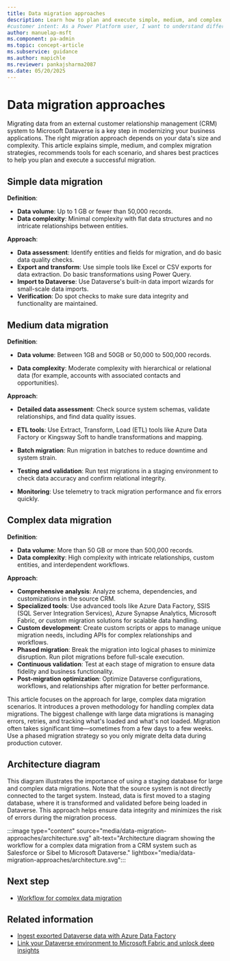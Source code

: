 ```yaml
---
title: Data migration approaches
description: Learn how to plan and execute simple, medium, and complex data migrations in Power Platform. Discover tools, best practices, and next steps.
#customer intent: As a Power Platform user, I want to understand different data migration approaches so that I can choose the best method for my scenario.
author: manuelap-msft
ms.component: pa-admin
ms.topic: concept-article
ms.subservice: guidance
ms.author: mapichle
ms.reviewer: pankajsharma2087
ms.date: 05/20/2025
---
```


# Data migration approaches


Migrating data from an external customer relationship management (CRM) system to Microsoft Dataverse is a key step in modernizing your business applications. The right migration approach depends on your data's size and complexity. This article explains simple, medium, and complex migration strategies, recommends tools for each scenario, and shares best practices to help you plan and execute a successful  migration.

## Simple data migration

**Definition**:

- **Data volume**: Up to 1 GB or fewer than 50,000 records.
- **Data complexity**: Minimal complexity with flat data structures and no intricate relationships between entities.

**Approach**:

- **Data assessment**: Identify entities and fields for migration, and do basic data quality checks.
- **Export and transform**: Use simple tools like Excel or CSV exports for data extraction. Do basic transformations using Power Query.
- **Import to Dataverse**: Use Dataverse's built-in data import wizards for small-scale data imports.
- **Verification**: Do spot checks to make sure data integrity and functionality are maintained.

## Medium data migration

**Definition**:

- **Data volume**: Between 1GB and 50GB or 50,000 to 500,000 records.

- **Data complexity**: Moderate complexity with hierarchical or relational data (for example, accounts with associated contacts and opportunities).

**Approach**:

- **Detailed data assessment**: Check source system schemas, validate relationships, and find data quality issues.

- **ETL tools**: Use Extract, Transform, Load (ETL) tools like Azure Data Factory or Kingsway Soft to handle transformations and mapping.

- **Batch migration**: Run migration in batches to reduce downtime and system strain.

- **Testing and validation**: Run test migrations in a staging environment to check data accuracy and confirm relational integrity.

- **Monitoring**: Use telemetry to track migration performance and fix errors quickly.

## Complex data migration

**Definition**:

- **Data volume**: More than 50 GB or more than 500,000 records.
- **Data complexity**: High complexity with intricate relationships, custom entities, and interdependent workflows.

**Approach**:

- **Comprehensive analysis**: Analyze schema, dependencies, and customizations in the source CRM.
- **Specialized tools**: Use advanced tools like Azure Data Factory, SSIS (SQL Server Integration Services), Azure Synapse Analytics, Microsoft Fabric, or custom migration solutions for scalable data handling.
- **Custom development**: Create custom scripts or apps to manage unique migration needs, including APIs for complex relationships and workflows.
- **Phased migration**: Break the migration into logical phases to minimize disruption. Run pilot migrations before full-scale execution.
- **Continuous validation**: Test at each stage of migration to ensure data fidelity and business functionality.
- **Post-migration optimization**: Optimize Dataverse configurations, workflows, and relationships after migration for better performance.

This article focuses on the approach for large, complex data migration scenarios. It introduces a proven methodology for handling complex data migrations. The biggest challenge with large data migrations is managing errors, retries, and tracking what's loaded and what's not loaded. Migration often takes significant time—sometimes from a few days to a few weeks. Use a phased migration strategy so you only migrate delta data during production cutover.

## Architecture diagram

This diagram illustrates the importance of using a staging database for large and complex data migrations. Note that the source system is not directly connected to the target system. Instead, data is first moved to a staging database, where it is transformed and validated before being loaded in Dataverse. This approach helps ensure data integrity and minimizes the risk of errors during the migration process.

:::image type="content" source="media/data-migration-approaches/architecture.svg" alt-text="Architecture diagram showing the workflow for a complex data migration from a CRM system such as Salesforce or Sibel to Microsoft Dataverse." lightbox="media/data-migration-approaches/architecture.svg":::

## Next step

- [Workflow for complex data migration](workflow-complex-data-migration.md)


## Related information

- [Ingest exported Dataverse data with Azure Data Factory](/power-apps/maker/data-platform/export-to-data-lake-data-adf)
- [Link your Dataverse environment to Microsoft Fabric and unlock deep insights](/power-apps/maker/data-platform/azure-synapse-link-view-in-fabric)